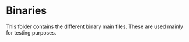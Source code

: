 # Binaries
This folder contains the different binary main files.
These are used mainly for testing purposes.

